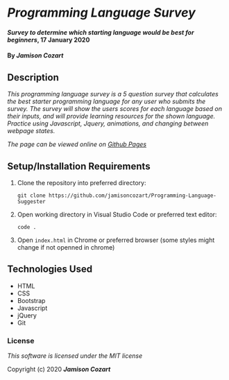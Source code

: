 # _Programming Language Survey_

#### _Survey to determine which starting language would be best for beginners_, 17 January 2020

#### By _**Jamison Cozart**_

## Description

_This programming language survey is a 5 question survey that calculates the best starter programming language for any user who submits the survey. The survey will show the users scores for each language based on their inputs, and will provide learning resources for the shown language. Practice using Javascript, Jquery, animations, and changing between webpage states._

_The page can be viewed online on [Github Pages](https://jamisoncozart.github.io/Programming-Language-Suggester/)_

## Setup/Installation Requirements

1. Clone the repository into preferred directory:
    ```
    git clone https://github.com/jamisoncozart/Programming-Language-Suggester
    ```
2. Open working directory in Visual Studio Code or preferred text editor:
    ```
    code .
    ```
3. Open `index.html` in Chrome or preferred browser (some styles might change if not openned in chrome)

## Technologies Used

* HTML
* CSS
* Bootstrap
* Javascript
* jQuery
* Git

### License

*This software is licensed under the MIT license*

Copyright (c) 2020 **_Jamison Cozart_**